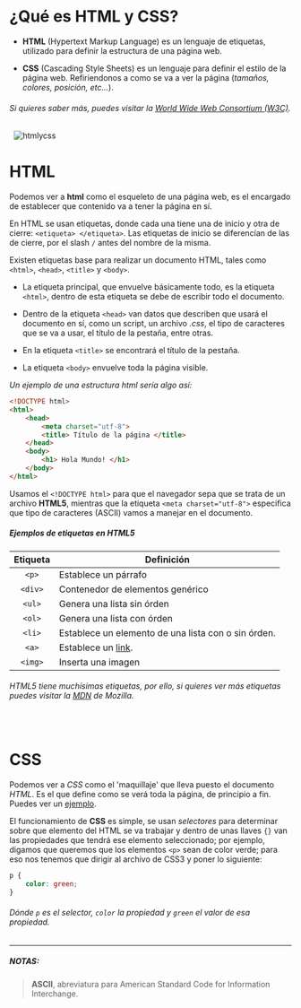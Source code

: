 # ¿Qué es HTML y CSS?

- **HTML** (Hypertext Markup Language) es un lenguaje de etiquetas, utilizado para definir la estructura de una página web.

- **CSS** (Cascading Style Sheets) es un lenguaje para definir el estilo de la página web. Refiriendonos a como se va a ver la página (*tamaños, colores, posición, etc...*).

###### Si quieres saber más, puedes visitar la [World Wide Web Consortium (W3C)](https://www.w3.org/standards/webdesign/htmlcss).
&nbsp;
![htmlycss](https://proxy.duckduckgo.com/iu/?u=http%3A%2F%2Fwww.xhtmljunction.com%2Fblog%2Fwp-content%2Fuploads%2F2018%2F02%2Fhtml5-css3.png&f=1&nofb=1)
&nbsp;
# HTML
Podemos ver a **html** como el esqueleto de una página web, es el encargado de establecer que contenido va a tener la página en sí. 

En HTML se usan etiquetas, donde cada una tiene una de inicio y otra de cierre: `<etiqueta> </etiqueta>`. Las etiquetas de inicio se diferencían de las de cierre, por el slash `/` antes del nombre de la misma.

Existen etiquetas base para realizar un documento HTML, tales como `<html>`, `<head>`, `<title>` y `<body>`.

- La etiqueta principal, que envuelve básicamente todo, es la etiqueta `<html>`, dentro de esta etiqueta se debe de escribir todo el documento. 

- Dentro de la etiqueta `<head>` van datos que describen que usará el documento en sí, como un script, un archivo *.css*, el tipo de caracteres que se va a usar, el título de la pestaña, entre otras.

- En la etiqueta `<title>` se encontrará el título de la pestaña.

- La etiqueta `<body>` envuelve toda la página visible.

*Un ejemplo de una estructura html sería algo así:*

```html
<!DOCTYPE html>
<html>
    <head>
        <meta charset="utf-8">
        <title> Título de la página </title>
    </head>
    <body>
        <h1> Hola Mundo! </h1>
    </body>
</html>
```

Usamos el `<!DOCTYPE html>` para que el navegador sepa que se trata de un archivo **HTML5**, mientras que la etiqueta `<meta charset="utf-8">` especifica que tipo de caracteres (ASCII) vamos a manejar en el documento.

##### Ejemplos de etiquetas en HTML5
Etiqueta | Definición
:---: | ---
`<p>` | Establece un párrafo
`<div>` | Contenedor de elementos genérico
`<ul>` | Genera una lista sin órden
`<ol>` | Genera una lista con órden
`<li>`| Establece un elemento de una lista con o sin órden.
`<a>` | Establece un [link](#).
`<img>` | Inserta una imagen

###### HTML5 tiene muchísimas etiquetas, por ello, si quieres ver más etiquetas puedes visitar la [MDN](https://developer.mozilla.org/en-US/docs/Web/HTML/Element) de Mozilla.
&nbsp;
# CSS
Podemos ver a *CSS* como el 'maquillaje' que lleva puesto el documento *HTML*. Es el que define como se verá toda la página, de principio a fin. Puedes ver un [ejemplo](https://codepen.io/jorgert1205/pen/KKPEjXq).

El funcionamiento de **CSS** es simple, se usan *selectores* para determinar sobre que elemento del HTML se va trabajar y dentro de unas llaves `{}` van las propiedades que tendrá ese elemento seleccionado; por ejemplo, digamos que queremos que los elementos `<p>` sean de color verde; para eso nos tenemos que dirigir al archivo de CSS3 y poner lo siguiente:
```css
p {
    color: green;
}
```
###### Dónde `p` es el *selector*, `color` la *propiedad* y `green` el *valor* de esa propiedad.

***
##### NOTAS:
> **ASCII**, abreviatura para American Standard Code for Information Interchange.
